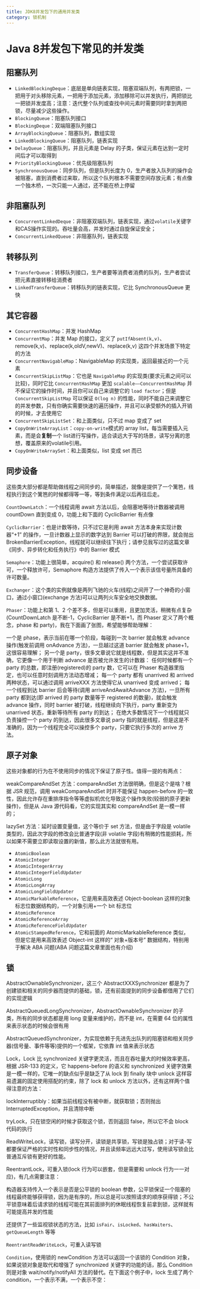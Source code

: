 ```yaml
---
title: JDK8并发包下的通用并发类
category: 锁机制
---
```


# Java 8并发包下常见的并发类

## 阻塞队列

- `LinkedBlockingDeque`：底层是单向链表实现，阻塞双端队列，有两把锁，一把用于对头移除元素，一把用于添加元素，添加移除可以并发执行，两把锁比一把锁并发度高；注意：迭代整个队列或查找中间元素时需要同时拿到两把锁，尽量减少这些操作。
- `BlockingQueue`：阻塞队列接口
- `BlockingDeque`：双端阻塞队列接口
- `ArrayBlockingQueue`：阻塞队列，数组实现
- `LinkedBlockingQueue`：阻塞队列，链表实现
- `DelayQueue`：阻塞队列，并且元素是 Delay 的子类，保证元素在达到一定时间后才可以取得到
- `PriorityBlockingQueue`：优先级阻塞队列
- `SynchronousQueue`：同步队列，但是队列长度为 0，生产者放入队列的操作会被阻塞，直到消费者过来取，所以这个队列根本不需要空间存放元素；有点像一个独木桥，一次只能一人通过，还不能在桥上停留

## 非阻塞队列

- `ConcurrentLinkedDeque`：非阻塞双端队列，链表实现，通过`volatile`关键字和CAS操作实现的。吞吐量会高，并发时通过自旋保证安全；
- `ConcurrentLinkedQueue`：非阻塞队列，链表实现

## 转移队列

- `TransferQueue`：转移队列接口，生产者要等消费者消费的队列，生产者尝试把元素直接转移给消费者
- `LinkedTransferQueue`：转移队列的链表实现，它比 SynchronousQueue 更快

## 其它容器

- `ConcurrentHashMap`：并发 HashMap
- `ConcurrentMap`：并发 Map 的接口，定义了 `putIfAbsent(k,v)`、remove(k,v)、replace(k,oldV,newV)、replace(k,v) 这四个并发场景下特定的方法
- `ConcurrentNavigableMap`：NavigableMap 的实现类，返回最接近的一个元素
- `ConcurrentSkipListMap`：它也是 `NavigableMap` 的实现类(要求元素之间可以比较)，同时它比 `ConcurrentHashMap` 更加 `scalable——ConcurrentHashMap` 并不保证它的操作时间，并且你可以自己来调整它的 `load factor`；但是 `ConcurrentSkipListMap` 可以保证 `O(log n)` 的性能，同时不能自己来调整它的并发参数，只有你确实需要快速的遍历操作，并且可以承受额外的插入开销的时候，才去使用它
- `ConcurrentSkipListSet`：和上面类似，只不过 map 变成了 set
- `CopyOnWriteArrayList`：`copy-on-write`模式的 array list，每当需要插入元素，而是会**复制**一个 list进行写操作，适合读远大于写的场景，读写分离的思想，覆盖原来的volatile引用。
- `CopyOnWriteArraySet`：和上面类似，list 变成 set 而已

## 同步设备

这些类大部分都是帮助做线程之间同步的，简单描述，就像是提供了一个篱笆，线程执行到这个篱笆的时候都得等一等，等到条件满足以后再往后走。

`CountDownLatch`：一个线程调用 await 方法以后，会阻塞地等待计数器被调用 countDown 直到变成 0，功能上和下面的 CyclicBarrier 有点像

`CyclicBarrier`：也是计数等待，只不过它是利用 await 方法本身来实现计数器“+1” 的操作，一旦计数器上显示的数字达到 Barrier 可以打破的界限，就会抛出 BrokenBarrierException，线程就可以继续往下执行；请参见我写过的这篇文章 《同步、异步转化和任务执行》中的 Barrier 模式

`Semaphore`：功能上很简单，acquire() 和 release() 两个方法，一个尝试获取许可，一个释放许可，Semaphore 构造方法提供了传入一个表示该信号量所具备的许可数量。

`Exchanger`：这个类的实例就像是两列飞驰的火车(线程)之间开了一个神奇的小窗口，通过小窗口(exchange 方法)可以让两列火车安全地交换数据。

`Phaser`：功能上和第 1、2 个差不多，但是可以重用，且更加灵活，稍微有点复杂(CountDownLatch 是不断-1，CyclicBarrier 是不断+1，而 Phaser 定义了两个概念，phase 和 party)，我在下面画了张图，希望能够帮助理解：

一个是 phase，表示当前在哪一个阶段，每碰到一次 barrier 就会触发 advance 操作(触发前调用 onAdvance 方法)，一旦越过这道 barrier 就会触发 phase+1，这很容易理解； 另一个是 party，很多文章说它就是线程数，但是其实这并不准确，它更像一个用于判断 advance 是否被允许发生的计数器： 任何时候都有一个 party 的总数，即注册(registered)的 party 数，它可以在 Phaser 构造器里指定，也可以任意时刻调用方法动态增减； 每一个 party 都有 unarrived 和 arrived 两种状态，可以通过调用 arriveXXX 方法使得它从 unarrived 变成 arrived； 每一个线程到达 barrier 后会等待(调用 arriveAndAwaitAdvance 方法)，一旦所有 party 都到达(即 arrived 的 party 数量等于 registered 的数量)，就会触发 advance 操作，同时 barrier 被打破，线程继续向下执行，party 重新变为 unarrived 状态，重新等待所有 party 的到达； 在绝大多数情况下一个线程就只负责操控一个 party 的到达，因此很多文章说 party 指的就是线程，但是这是不准确的，因为一个线程完全可以操控多个 party，只要它执行多次的 arrive 方法。

## 原子对象

这些对象都的行为在不使用同步的情况下保证了原子性。值得一提的有两点：

weakCompareAndSet 方法：compareAndSet 方法很明确，但是这个是啥？根据 JSR 规范，调用 weakCompareAndSet 时并不能保证 happen-before 的一致性，因此允许存在重排序指令等等虚拟机优化导致这个操作失败(较弱的原子更新操作)，但是从 Java 源代码看，它的实现其实和 compareAndSet 是一模一样的；

lazySet 方法：延时设置变量值，这个等价于 set 方法，但是由于字段是 volatile 类型的，因此次字段的修改会比普通字段(非 volatile 字段)有稍微的性能损耗，所以如果不需要立即读取设置的新值，那么此方法就很有用。

- `AtomicBoolean`
- `AtomicInteger`
- `AtomicIntegerArray`
- `AtomicIntegerFieldUpdater`
- `AtomicLong`
- `AtomicLongArray`
- `AtomicLongFieldUpdater`
- `AtomicMarkableReference`，它是用来高效表述 Object-boolean 这样的对象标志位数据结构的，一个对象引用+一个 bit 标志位
- `AtomicReference`
- `AtomicReferenceArray`
- `AtomicReferenceFieldUpdater`
- `AtomicStampedReference`，它和前面的 AtomicMarkableReference 类似，但是它是用来高效表述 Object-int 这样的“ 对象+版本号” 数据结构，特别用于解决 ABA 问题(ABA 问题这篇文章里面也有介绍)

## 锁

AbstractOwnableSynchronizer，这三个 AbstractXXXSynchronizer 都是为了创建锁和相关的同步器而提供的基础，锁，还有前面提到的同步设备都借用了它们的实现逻辑

AbstractQueuedLongSynchronizer，AbstractOwnableSynchronizer 的子类，所有的同步状态都是用 long 变量来维护的，而不是 int，在需要 64 位的属性来表示状态的时候会很有用

AbstractQueuedSynchronizer，为实现依赖于先进先出队列的阻塞锁和相关同步器(信号量、事件等等)提供的一个框架，它依靠 int 值来表示状态

Lock，Lock 比 synchronized 关键字更灵活，而且在吞吐量大的时候效率更高，根据 JSR-133 的定义，它 happens-before 的语义和 synchronized 关键字效果是一模一样的，它唯一的缺点似乎是缺乏了从 lock 到 finally 块中 unlock 这样容易遗漏的固定使用搭配的约束，除了 lock 和 unlock 方法以外，还有这样两个值得注意的方法：

lockInterruptibly：如果当前线程没有被中断，就获取锁；否则抛出 InterruptedException，并且清除中断

tryLock，只在锁空闲的时候才获取这个锁，否则返回 false，所以它不会 block 代码的执行

ReadWriteLock，读写锁，读写分开，读锁是共享锁，写锁是独占锁；对于读-写都要保证严格的实时性和同步性的情况，并且读频率远远大过写，使用读写锁会比普通互斥锁有更好的性能。

ReentrantLock，可重入锁(lock 行为可以嵌套，但是需要和 unlock 行为一一对应)，有几点需要注意：

构造器支持传入一个表示是否是公平锁的 boolean 参数，公平锁保证一个阻塞的线程最终能够获得锁，因为是有序的，所以总是可以按照请求的顺序获得锁；不公平锁意味着后请求锁的线程可能在其前面排列的休眠线程恢复前拿到锁，这样就有可能提高并发的性能

还提供了一些监视锁状态的方法，比如 `isFair`、`isLocked`、`hasWaiters`、`getQueueLength` 等等

`ReentrantReadWriteLock`，可重入读写锁

`Condition`，使用锁的 newCondition 方法可以返回一个该锁的 Condition 对象，如果说锁对象是取代和增强了 synchronized 关键字的功能的话，那么 Condition 则是对象 wait/notify/notifyAll 方法的替代。在下面这个例子中，lock 生成了两个 condition，一个表示不满，一个表示不空：
